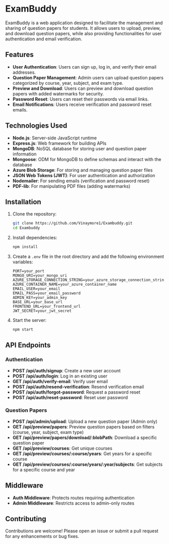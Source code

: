 # ExamBuddy

ExamBuddy is a web application designed to facilitate the management and sharing of question papers for students. It allows users to upload, preview, and download question papers, while also providing functionalities for user authentication and email verification.

## Features

- **User Authentication**: Users can sign up, log in, and verify their email addresses.
- **Question Paper Management**: Admin users can upload question papers categorized by course, year, subject, and exam type.
- **Preview and Download**: Users can preview and download question papers with added watermarks for security.
- **Password Reset**: Users can reset their passwords via email links.
- **Email Notifications**: Users receive verification and password reset emails.

## Technologies Used

- **Node.js**: Server-side JavaScript runtime
- **Express.js**: Web framework for building APIs
- **MongoDB**: NoSQL database for storing user and question paper information
- **Mongoose**: ODM for MongoDB to define schemas and interact with the database
- **Azure Blob Storage**: For storing and managing question paper files
- **JSON Web Tokens (JWT)**: For user authentication and authorization
- **Nodemailer**: For sending emails (verification and password reset)
- **PDF-lib**: For manipulating PDF files (adding watermarks)

## Installation

1. Clone the repository:
   ```bash
   git clone https://github.com/Vinaymore1/Exambuddy.git
   cd Exambuddy
   ```

2. Install dependencies:
   ```bash
   npm install
   ```

3. Create a `.env` file in the root directory and add the following environment variables:
   ```plaintext
   PORT=your_port
   MONGO_URI=your_mongo_uri
   AZURE_STORAGE_CONNECTION_STRING=your_azure_storage_connection_string
   AZURE_CONTAINER_NAME=your_azure_container_name
   EMAIL_USER=your_email
   EMAIL_PASS=your_email_password
   ADMIN_KEY=your_admin_key
   BASE_URL=your_base_url
   FRONTEND_URL=your_frontend_url
   JWT_SECRET=your_jwt_secret
   ```

4. Start the server:
   ```bash
   npm start
   ```

## API Endpoints

### Authentication
- **POST /api/auth/signup**: Create a new user account
- **POST /api/auth/login**: Log in an existing user
- **GET /api/auth/verify-email**: Verify user email
- **POST /api/auth/resend-verification**: Resend verification email
- **POST /api/auth/forgot-password**: Request a password reset
- **POST /api/auth/reset-password**: Reset user password

### Question Papers
- **POST /api/admin/upload**: Upload a new question paper (Admin only)
- **GET /api/preview/papers**: Preview question papers based on filters (course, year, subject, exam type)
- **GET /api/preview/papers/download/:blobPath**: Download a specific question paper
- **GET /api/preview/courses**: Get unique courses
- **GET /api/preview/courses/:course/years**: Get years for a specific course
- **GET /api/preview/courses/:course/years/:year/subjects**: Get subjects for a specific course and year

## Middleware

- **Auth Middleware**: Protects routes requiring authentication
- **Admin Middleware**: Restricts access to admin-only routes

## Contributing

Contributions are welcome! Please open an issue or submit a pull request for any enhancements or bug fixes.

